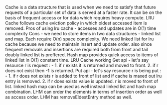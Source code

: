 Cache is a data structure that is used when we need to satisfy that future requests of a particular set of data is served at a faster rate.
It can be on the basis of frequent access or for data which requires heavy compute.
LRU Cache follows cache eviction policy in which oldest accessed item is removed.
Pros of using lru cache - accesses and updates are in O(1) time complexity
Cons - we need to store items in two data structures - linked list and map. Each require O(n) space complexity.
We need linked list for lru cache because we need to maintain insert and update order. also since frequent removals and insertions are required both from front and tail doubly linked list is preffered.
Hash map provides quick access to items of linked list in O(1) constant time.
LRU Cache working 
	Get api - let's say resource r is request : - 
	1. if r exists it is returned and moved to front. 
	2. if r does not exist then -1 is returned.
	Put api - let's say resource r is being put : -
	1. if r does not exists r is added to front of list and if cache is maxed out lru entry is removed.
	2. if r does exists value is updated. r is moved to front of list.
linked hash map can be used as well instead linked list and hash map combination. LHM can order the elements in terms of insertion order as well as access order.
LHM has removeEldestEntry method as well.